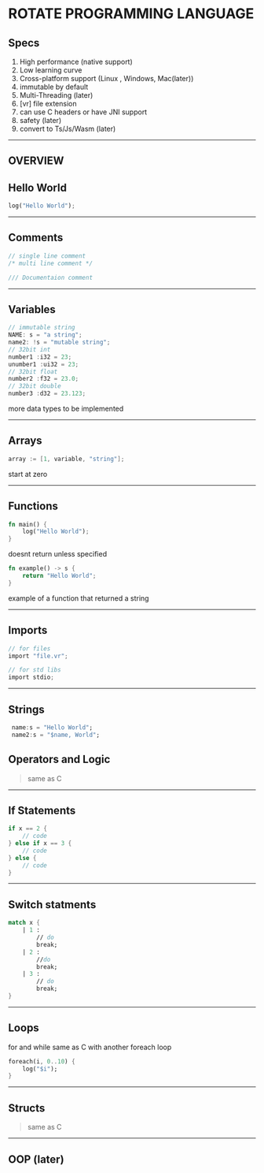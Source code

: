 # ROTATE PROGRAMMING LANGUAGE

## Specs

1. High performance (native support)
1. Low learning curve
1. Cross-platform support (Linux , Windows, Mac(later))
1. immutable by default
1. Multi-Threading (later)
1. [vr] file extension
1. can use C headers or have JNI support
1. safety (later)
1. convert to Ts/Js/Wasm (later)



---
## OVERVIEW

## Hello World

```rust
log("Hello World");
```

---
## Comments

```rust
// single line comment
/* multi line comment */

/// Documentaion comment
```
---
## Variables

```go
// immutable string
NAME: s = "a string"; 
name2: !s = "mutable string";
// 32bit int
number1 :i32 = 23;
unumber1 :ui32 = 23;
// 32bit float 
number2 :f32 = 23.0;
// 32bit double
number3 :d32 = 23.123;
```
more data types to be implemented

---

## Arrays
```go
array := [1, variable, "string"];
```
start at zero

---

## Functions 

```rust
fn main() {
    log("Hello World");
}
```
doesnt return unless specified 
```rust
fn example() -> s {
    return "Hello World";
}
```

example of a function that returned a string

---
## Imports 
 ```c
 // for files
 import "file.vr";
 ```
 ```c
 // for std libs
 import stdio;
 ```
---
## Strings
 ```dart
  name:s = "Hello World";
  name2:s = "$name, World";
 ```
## Operators and Logic 
 > same as C 
---
## If Statements
```rust
if x == 2 {
    // code
} else if x == 3 {
    // code
} else {
    // code 
}
```
---
## Switch statments
```fs
match x {
    | 1 :
        // do
        break;
    | 2 :
        //do 
        break;
    | 3 :
        // do 
        break;
}
```

---
## Loops
for and while same as C with another foreach loop

```dart
foreach(i, 0..10) {
    log("$i");
}
```
---
## Structs
> same as C

---
## OOP (later)
